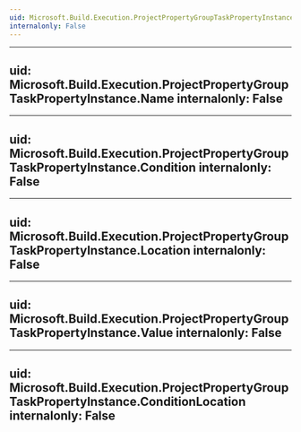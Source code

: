 ```yaml
---
uid: Microsoft.Build.Execution.ProjectPropertyGroupTaskPropertyInstance
internalonly: False
---
```


---
uid: Microsoft.Build.Execution.ProjectPropertyGroupTaskPropertyInstance.Name
internalonly: False
---

---
uid: Microsoft.Build.Execution.ProjectPropertyGroupTaskPropertyInstance.Condition
internalonly: False
---

---
uid: Microsoft.Build.Execution.ProjectPropertyGroupTaskPropertyInstance.Location
internalonly: False
---

---
uid: Microsoft.Build.Execution.ProjectPropertyGroupTaskPropertyInstance.Value
internalonly: False
---

---
uid: Microsoft.Build.Execution.ProjectPropertyGroupTaskPropertyInstance.ConditionLocation
internalonly: False
---
